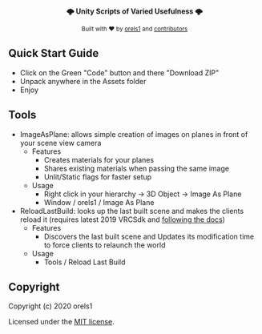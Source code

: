 ﻿<p align="center">
  <strong>🌩 Unity Scripts of Varied Usefulness 🌩</strong>
</p>

<p align="center">
  <sub>Built with ❤︎ by
  <a href="https://twitter.com/orels1_">orels1</a> and
  <a href="https://github.com/orels1/orels1-Unity-Scripts/graphs/contributors">
    contributors
  </a>
  </sub>
</p>

## Quick Start Guide

- Click on the Green "Code" button and there "Download ZIP"
- Unpack anywhere in the Assets folder
- Enjoy 

## Tools

- ImageAsPlane: allows simple creation of images on planes in front of your scene view camera
    - Features
        - Creates materials for your planes
        - Shares existing materials when passing the same image
        - Unlit/Static flags for faster setup
    - Usage
        - Right click in your hierarchy -> 3D Object -> Image As Plane
        - Window / orels1 / Image As Plane
- ReloadLastBuild: looks up the last built scene and makes the clients reload it (requires latest 2019 VRCSdk and [following the docs](https://docs.vrchat.com/v2021.3.2/docs/using-build-test#build--relaunch))
    - Features
        - Discovers the last built scene and Updates its modification time to force clients to relaunch the world
    - Usage
        - Tools / Reload Last Build

## Copyright

Copyright (c) 2020 orels1

Licensed under the [MIT license](LICENSE).
